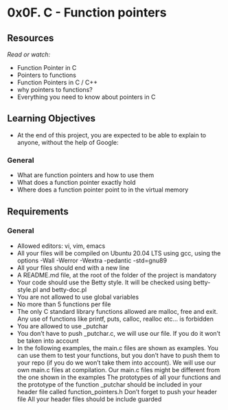 # 0x0F. C - Function pointers

## Resources
*Read or watch:*

* Function Pointer in C
* Pointers to functions
* Function Pointers in C / C++
* why pointers to functions?
* Everything you need to know about pointers in C
## Learning Objectives
* At the end of this project, you are expected to be able to explain to anyone, without the help of Google:
### General
* What are function pointers and how to use them
* What does a function pointer exactly hold
* Where does a function pointer point to in the virtual memory
## Requirements
### General
* Allowed editors: vi, vim, emacs
* All your files will be compiled on Ubuntu 20.04 LTS using gcc, using the options -Wall -Werror -Wextra -pedantic -std=gnu89
* All your files should end with a new line
* A README.md file, at the root of the folder of the project is mandatory
* Your code should use the Betty style. It will be checked using betty-style.pl and betty-doc.pl
* You are not allowed to use global variables
* No more than 5 functions per file
* The only C standard library functions allowed are malloc, free and exit. Any use of functions like printf, puts, calloc, realloc etc… is forbidden
* You are allowed to use _putchar
* You don’t have to push _putchar.c, we will use our file. If you do it won’t be taken into account
* In the following examples, the main.c files are shown as examples. You can use them to test your functions, but you don’t have to push them to your repo (if you do we won’t take them into account). We will use our own main.c files at compilation. Our main.c files might be different from the one shown in the examples
The prototypes of all your functions and the prototype of the function _putchar should be included in your header file called function_pointers.h
Don’t forget to push your header file
All your header files should be include guarded
